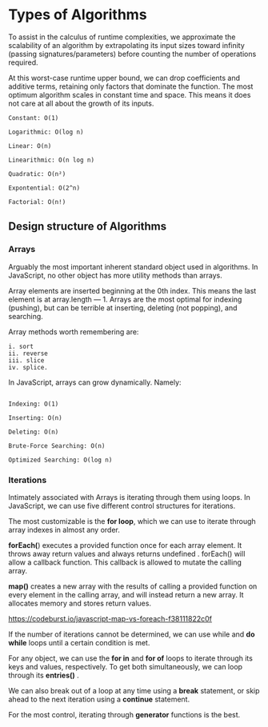 # Types of Algorithms

To assist in the calculus of runtime complexities, we approximate the scalability of an algorithm by extrapolating its input sizes toward infinity (passing signatures/parameters) before counting the number of operations required.

At this worst-case runtime upper bound, we can drop coefficients and additive terms, retaining only factors that dominate the function. The most optimum algorithm scales in constant time and space. This means it does not care at all about the growth of its inputs.

```
Constant: O(1)

Logarithmic: O(log n)

Linear: O(n)

Linearithmic: O(n log n)

Quadratic: O(n²)

Expontential: O(2^n)

Factorial: O(n!)

```
 
## Design structure of Algorithms

### Arrays
Arguably the most important inherent standard object used in algorithms. In JavaScript, no other object has more utility methods than arrays. 

Array elements are inserted beginning at the 0th index. This means the last element is at array.length — 1. Arrays are the most optimal for indexing (pushing), but can be terrible at inserting, deleting (not popping), and searching. 

Array methods worth remembering are: 

```
i. sort
ii. reverse
iii. slice
iv. splice. 

```

In JavaScript, arrays can grow dynamically. Namely:

```

Indexing: O(1)

Inserting: O(n)

Deleting: O(n)

Brute-Force Searching: O(n)

Optimized Searching: O(log n)

```


### Iterations

Intimately associated with Arrays is iterating through them using loops. In JavaScript, we can use five different control structures for iterations. 

The most customizable is the **for loop**, which we can use to iterate through array indexes in almost any order. 

**forEach(**) executes a provided function once for each array element. It throws away return values and always returns undefined . forEach() will allow a callback function. This callback is allowed to mutate the calling array.

**map()** creates a new array with the results of calling a provided function on every element in the calling array, and will instead return a new array. It allocates memory and stores return values.

https://codeburst.io/javascript-map-vs-foreach-f38111822c0f

If the number of iterations cannot be determined, we can use while and **do while**  loops until a certain condition is met. 

For any object, we can use the **for in** and **for of** loops to iterate through its keys and values, respectively. To get both simultaneously, we can loop through its **entries()** .

We can also break out of a loop at any time using a **break** statement, or skip ahead to the next iteration using a **continue** statement. 

For the most control, iterating through **generator** functions is the best.


